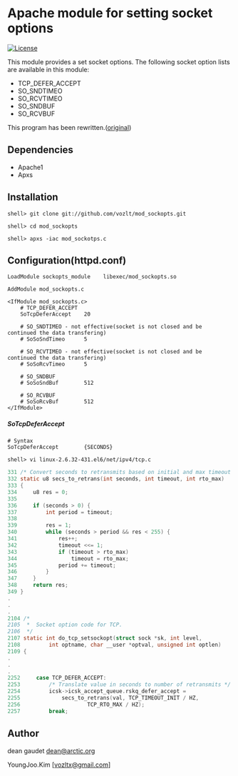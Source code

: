 Apache module for setting socket options
==========

[![License](http://img.shields.io/badge/license-Apache%201.1-green.svg)](http://www.apache.org/licenses/LICENSE-1.1)

This module provides a set socket options.
The following socket option lists are available in this module:

* TCP_DEFER_ACCEPT
* SO_SNDTIMEO
* SO_RCVTIMEO
* SO_SNDBUF
* SO_RCVBUF

This program has been rewritten.([original](http://arctic.org/~dean/mod_sockopts/libapache-mod-sockopts-1.0/mod_sockopts.c))

## Dependencies
* Apache1
* Apxs

## Installation

```
shell> git clone git://github.com/vozlt/mod_sockopts.git
```

```
shell> cd mod_sockopts
```

```
shell> apxs -iac mod_sockotps.c
```

## Configuration(httpd.conf)

```ApacheConf
LoadModule sockopts_module    libexec/mod_sockopts.so

AddModule mod_sockopts.c

<IfModule mod_sockopts.c>
    # TCP_DEFER_ACCEPT
    SoTcpDeferAccept    20

    # SO_SNDTIMEO - not effective(socket is not closed and be continued the data transfering)
    # SoSoSndTimeo      5

    # SO_RCVTIMEO - not effective(socket is not closed and be continued the data transfering)
    # SoSoRcvTimeo      5

    # SO_SNDBUF
    # SoSoSndBuf        512

    # SO_RCVBUF
    # SoSoRcvBuf        512
</IfModule>
```

##### SoTcpDeferAccept
````ApacheConf
# Syntax
SoTcpDeferAccept        {SECONDS}
````

```
shell> vi linux-2.6.32-431.el6/net/ipv4/tcp.c
```
````C
331 /* Convert seconds to retransmits based on initial and max timeout */
332 static u8 secs_to_retrans(int seconds, int timeout, int rto_max)
333 {
334     u8 res = 0;
335 
336     if (seconds > 0) {
337         int period = timeout;
338 
339         res = 1;
340         while (seconds > period && res < 255) {
341             res++;
342             timeout <<= 1;
343             if (timeout > rto_max)
344                 timeout = rto_max;
345             period += timeout;
346         }
347     }
348     return res;
349 }
.
.
.
2104 /*
2105  *  Socket option code for TCP.
2106  */
2107 static int do_tcp_setsockopt(struct sock *sk, int level,
2108         int optname, char __user *optval, unsigned int optlen)
2109 {
.
.
.
2252     case TCP_DEFER_ACCEPT:
2253         /* Translate value in seconds to number of retransmits */
2254         icsk->icsk_accept_queue.rskq_defer_accept =
2255             secs_to_retrans(val, TCP_TIMEOUT_INIT / HZ,
2256                     TCP_RTO_MAX / HZ);
2257         break;
````

## Author
dean gaudet <dean@arctic.org>

YoungJoo.Kim [<vozltx@gmail.com>]
